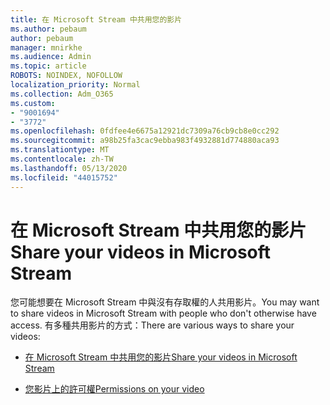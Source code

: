 ```yaml
---
title: 在 Microsoft Stream 中共用您的影片
ms.author: pebaum
author: pebaum
manager: mnirkhe
ms.audience: Admin
ms.topic: article
ROBOTS: NOINDEX, NOFOLLOW
localization_priority: Normal
ms.collection: Adm_O365
ms.custom:
- "9001694"
- "3772"
ms.openlocfilehash: 0fdfee4e6675a12921dc7309a76cb9cb8e0cc292
ms.sourcegitcommit: a98b25fa3cac9ebba983f4932881d774880aca93
ms.translationtype: MT
ms.contentlocale: zh-TW
ms.lasthandoff: 05/13/2020
ms.locfileid: "44015752"
---
```

# <a name="share-your-videos-in-microsoft-stream"></a><span data-ttu-id="3c70f-102">在 Microsoft Stream 中共用您的影片</span><span class="sxs-lookup"><span data-stu-id="3c70f-102">Share your videos in Microsoft Stream</span></span>

<span data-ttu-id="3c70f-103">您可能想要在 Microsoft Stream 中與沒有存取權的人共用影片。</span><span class="sxs-lookup"><span data-stu-id="3c70f-103">You may want to share videos in Microsoft Stream with people who don't otherwise have access.</span></span> <span data-ttu-id="3c70f-104">有多種共用影片的方式：</span><span class="sxs-lookup"><span data-stu-id="3c70f-104">There are various ways to share your videos:</span></span>

- [<span data-ttu-id="3c70f-105">在 Microsoft Stream 中共用您的影片</span><span class="sxs-lookup"><span data-stu-id="3c70f-105">Share your videos in Microsoft Stream</span></span>](https://docs.microsoft.com/stream/portal-share-video)

- [<span data-ttu-id="3c70f-106">您影片上的許可權</span><span class="sxs-lookup"><span data-stu-id="3c70f-106">Permissions on your video</span></span>](https://docs.microsoft.com/stream/portal-share-video#permissions-on-your-video)
